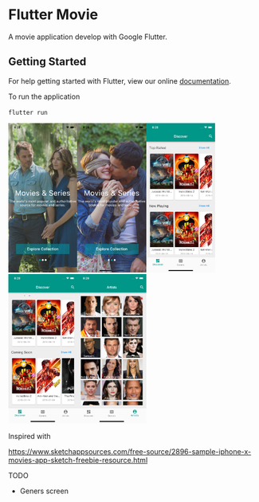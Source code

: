# Flutter Movie

A movie application develop with Google Flutter.

## Getting Started

For help getting started with Flutter, view our online
[documentation](https://flutter.io/).

To run the application

`flutter run`

<img src="screenshots/1.png" height="300em"/><img src="screenshots/2.png" height="300em"/><img src="screenshots/3.png" height="300em"/><img src="screenshots/4.png" height="300em"/><img src="screenshots/5.png" height="300em"/>

Inspired with

https://www.sketchappsources.com/free-source/2896-sample-iphone-x-movies-app-sketch-freebie-resource.html

TODO
- Geners screen
